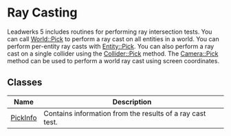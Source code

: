# Ray Casting #
Leadwerks 5 includes routines for performing ray intersection tests. You can call [World::Pick](API_World_Pick_FP.md) to
perform a ray cast on all entities in a world. You can perform per-entity ray casts with [Entity::Pick](API_Entity_Pick_FP.md).
You can also perform a ray cast on a single collider using the [Collider::Pick](API_Collider_Pick_FP.md) method. The [Camera::Pick](API_Camera_Pick_FP.md) method can be used to perform a world ray cast using screen coordinates.

## Classes ##

| Name | Description |
| ----- | ----- |
| [PickInfo](API_PickInfo_FP.md) | Contains information from the results of a ray cast test. |
